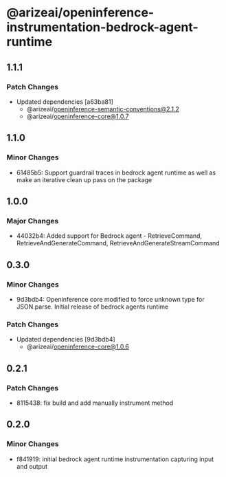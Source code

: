 # @arizeai/openinference-instrumentation-bedrock-agent-runtime

## 1.1.1

### Patch Changes

- Updated dependencies [a63ba81]
  - @arizeai/openinference-semantic-conventions@2.1.2
  - @arizeai/openinference-core@1.0.7

## 1.1.0

### Minor Changes

- 61485b5: Support guardrail traces in bedrock agent runtime as well as make an iterative clean up pass on the package

## 1.0.0

### Major Changes

- 44032b4: Added support for Bedrock agent - RetrieveCommand, RetrieveAndGenerateCommand, RetrieveAndGenerateStreamCommand

## 0.3.0

### Minor Changes

- 9d3bdb4: Openinference core modified to force unknown type for JSON.parse. Initial release of bedrock agents runtime

### Patch Changes

- Updated dependencies [9d3bdb4]
  - @arizeai/openinference-core@1.0.6

## 0.2.1

### Patch Changes

- 8115438: fix build and add manually instrument method

## 0.2.0

### Minor Changes

- f841919: initial bedrock agent runtime instrumentation capturing input and output
